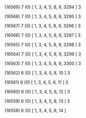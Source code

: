 (16569) 7 (0) [ 1, 3, 4, 5, 8, 9, 3294 ] 3 


(16568) 7 (0) [ 1, 3, 4, 5, 8, 9, 3295 ] 3 


(16567) 7 (0) [ 1, 3, 4, 5, 8, 9, 3296 ] 3 


(16566) 7 (0) [ 1, 3, 4, 5, 8, 9, 3297 ] 3 


(16565) 7 (0) [ 1, 3, 4, 5, 8, 9, 3298 ] 3 


(16564) 7 (0) [ 1, 3, 4, 5, 8, 9, 3299 ] 3 


(16563) 7 (0) [ 1, 3, 4, 5, 8, 9, 3300 ] 3 


(16562) 6 (0) [ 1, 3, 4, 5, 8, 10 ] 3 


(16561) 6 (0) [ 1, 3, 4, 5, 8, 11 ] 3 


(16560) 6 (0) [ 1, 3, 4, 5, 8, 12 ] 3 


(16559) 6 (0) [ 1, 3, 4, 5, 8, 13 ] 3 


(16558) 6 (0) [ 1, 3, 4, 5, 8, 14 ]  

